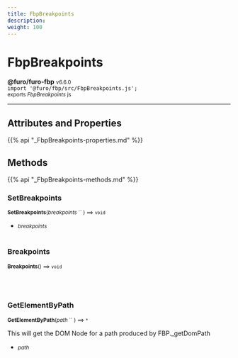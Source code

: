 ```yaml
---
title: FbpBreakpoints
description: 
weight: 100
---
```


# FbpBreakpoints

**@furo/furo-fbp** <small>v6.6.0</small>
<br>`import '@furo/fbp/src/FbpBreakpoints.js';`<small>
<br>exports *FbpBreakpoints* js</small>


****



## Attributes and Properties
{{% api "_FbpBreakpoints-properties.md" %}}









## Methods
{{% api "_FbpBreakpoints-methods.md" %}}


### **SetBreakpoints**
<small>**SetBreakpoints**(*breakpoints* `` ) ⟹ `void`</small>



- <small>*breakpoints* </small>
<br><br>

### **Breakpoints**
<small>**Breakpoints**() ⟹ `void`</small>



<br><br>

### **GetElementByPath**
<small>**GetElementByPath**(*path* `` ) ⟹ `*`</small>

This will get the DOM Node for a path produced by FBP._getDomPath

- <small>*path* </small>
<br><br>


